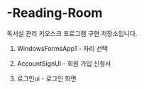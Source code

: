 # -Reading-Room
독서실 관리 키오스크 프로그램 구현 저장소입니다.

1. WindowsFormsApp1 - 자리 선택

2. AccountSignUI - 회원 가입 신청서

3. 로그인ui - 로그인 화면
